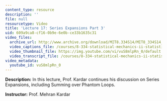 ```yaml
---
content_type: resource
description: ''
file: null
resourcetype: Video
title: 'Lecture 17: Series Expansions Part 3'
uid: 609a9ca8-cf16-0b9e-6e0b-ce33b1635c31
video_files:
  archive_url: http://www.archive.org/download/MIT8.334S14/MIT8_334S14_lec17_300k.mp4
  video_captions_file: /courses/8-334-statistical-mechanics-ii-statistical-physics-of-fields-spring-2014/b2dc75a6adae51de8df9d4f976eafe03_1581262.vtt
  video_thumbnail_file: https://img.youtube.com/vi/vuS8mlpRn_0/default.jpg
  video_transcript_file: /courses/8-334-statistical-mechanics-ii-statistical-physics-of-fields-spring-2014/8ed02aa1327a2e3192d603c143eed6e1_1581262.pdf
video_metadata:
  youtube_id: vuS8mlpRn_0
---
```


**Description:** In this lecture, Prof. Kardar continues his discussion on Series Expansions, including Summing over Phantom Loops.

**Instructor:** Prof. Mehran Kardar
